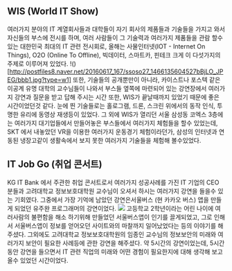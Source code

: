 WIS (World IT Show)
---
여러가지 분야의 IT 계열회사들과 대학들이 자기 회사의 제품들과 기술들을 가지고 와서 자신들의 부스에 전시를 하며, 여러 사람들이 그 기술력과 여러가지 제품들을 관람 할수 있는 대한민국 최대의 IT 관련 전시회로, 올해는 사물인터넷(IOT - Internet On Things), O2O (Online To Offline), 빅데이터, 스마트카, 핀테크 크게 이 다섯가지의 주제로 이루어져 있었다.
!()[http://postfiles8.naver.net/20160617_167/ssoso27_1466135604527bBjLO_JPEG/bbb1.jpg?type=w1]
또한, 기술들의 공개뿐만이 아니라, 카이스트나 포스텍 같은 이공계 유명 대학의 교수님들이 나와서 부스들 옆쪽에 마련되어 있는 강연장에서 여러가지 강연과 질문을 받고 답해 주시는 시간 또한, WIS가 끝날때까지 있었기 때문에 좋은 시간이었던것 같다. 눈에 띈 기술들로는 홀로그램, 드론, 스크린 위에서의 동작 인식, 투명한 유리에 동영상 재생등이 있었다. 그 외에 WIS가 열리던 서울 삼성동 코엑스 3층에는 여러가지 대기업들에서 만들어놓은 부스들에서 여러가지 체험들을 할수 있었는데, SKT 에서 내놓았던 VR을 이용한 여러가지 운동경기 체험이라던가, 삼성의 인터넷과 연동된 냉장고같이 생활속에서 보지 못한 여러가지 기술들을 체험해 볼수있었다.






IT Job Go (취업 콘서트)
---
KG IT Bank 에서 주관한 취업 콘서트로서 여러가지 성공사례를 가진 IT 기업의 CEO 분들과 고려대학교 정보보호대학원 교수님이 오셔서 하시는 여러가지 강연을 들을수 있는 기회였다. 그중에서 가장 기억에 남았던 강연은서울버스 (현 카카오 버스) 앱을 만들게 되었던 유주완 프로그래머의 강연이었다.
![](http://postfiles2.naver.net/20160617_97/ssoso27_1466135604889xq5Gr_JPEG/bbb2.jpg?type=w1)
고등학교 2학년이라는 어린 나이에 여러사람의 불편함을 해소 하기위해 만들었던 서울버스앱이 인기를 끌게되었고, 그로 인해서 서울버스앱이 정보를 얻어오던 사이트와의 마찰까지 일어났었다는 등의 이야기를 해주셨다. 그외에도 고려대학교 정보보호대학원의 임종인 교수님의 정보보안의 미래와 여러가지 보안이 필요한 사례등에 관한 강연을 해주셨다. 약 5시간의 강연이었는데, 5시간동안 강연을 들으면서 IT 관련 직업의 미래와 어떤 경험이 필요한지에 대해 생각해 보고올수 있었던 시간이었다.
